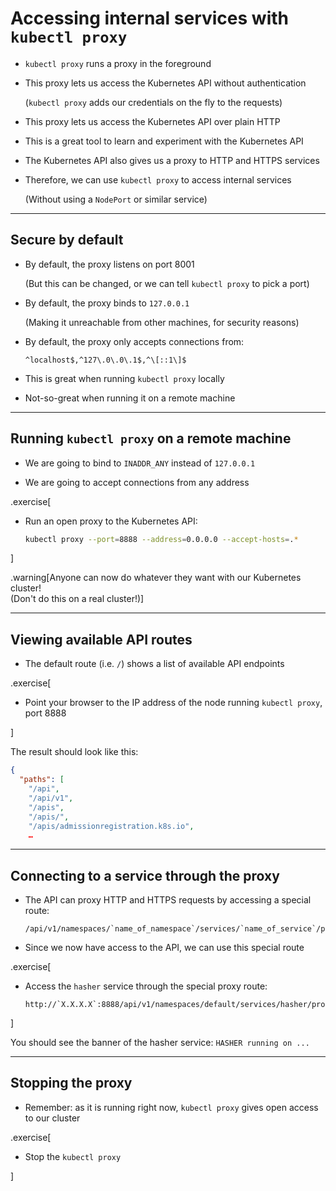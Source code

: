 # Accessing internal services with `kubectl proxy`

- `kubectl proxy` runs a proxy in the foreground

- This proxy lets us access the Kubernetes API without authentication

  (`kubectl proxy` adds our credentials on the fly to the requests)

- This proxy lets us access the Kubernetes API over plain HTTP

- This is a great tool to learn and experiment with the Kubernetes API

- The Kubernetes API also gives us a proxy to HTTP and HTTPS services

- Therefore, we can use `kubectl proxy` to access internal services

  (Without using a `NodePort` or similar service)

---

## Secure by default

- By default, the proxy listens on port 8001

  (But this can be changed, or we can tell `kubectl proxy` to pick a port)

- By default, the proxy binds to `127.0.0.1`

  (Making it unreachable from other machines, for security reasons)

- By default, the proxy only accepts connections from:

  `^localhost$,^127\.0\.0\.1$,^\[::1\]$`

- This is great when running `kubectl proxy` locally

- Not-so-great when running it on a remote machine

---

## Running `kubectl proxy` on a remote machine

- We are going to bind to `INADDR_ANY` instead of `127.0.0.1`

- We are going to accept connections from any address

.exercise[

- Run an open proxy to the Kubernetes API:
  ```bash
  kubectl proxy --port=8888 --address=0.0.0.0 --accept-hosts=.*
  ```

]

.warning[Anyone can now do whatever they want with our Kubernetes cluster!
<br/>
(Don't do this on a real cluster!)]

---

## Viewing available API routes

- The default route (i.e. `/`) shows a list of available API endpoints

.exercise[

- Point your browser to the IP address of the node running `kubectl proxy`, port 8888

]

The result should look like this:
```json
{
  "paths": [
    "/api",
    "/api/v1",
    "/apis",
    "/apis/",
    "/apis/admissionregistration.k8s.io",
    …
```

---

## Connecting to a service through the proxy

- The API can proxy HTTP and HTTPS requests by accessing a special route:
  ```
  /api/v1/namespaces/`name_of_namespace`/services/`name_of_service`/proxy
  ```

- Since we now have access to the API, we can use this special route

.exercise[

- Access the `hasher` service through the special proxy route:
  ```open
  http://`X.X.X.X`:8888/api/v1/namespaces/default/services/hasher/proxy
  ```

]

You should see the banner of the hasher service: `HASHER running on ...`

---

## Stopping the proxy

- Remember: as it is running right now, `kubectl proxy` gives open access to our cluster

.exercise[

- Stop the `kubectl proxy`

]

